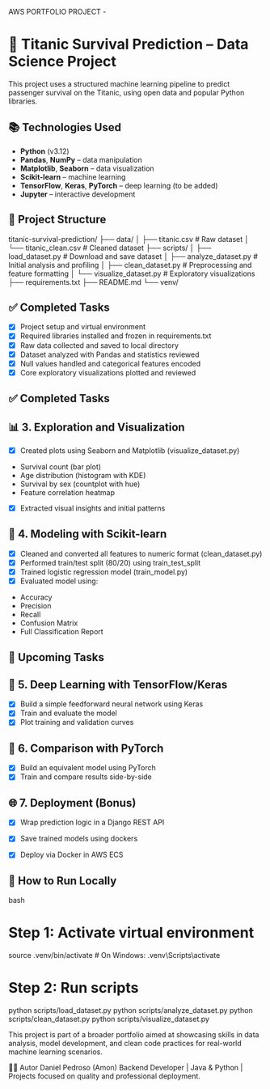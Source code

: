 AWS PORTFOLIO PROJECT -

# 🧠 Titanic Survival Prediction – Data Science Project

This project uses a structured machine learning pipeline to predict passenger survival on the Titanic, using open data and popular Python libraries.

## 📚 Technologies Used

- **Python** (v3.12)
- **Pandas**, **NumPy** – data manipulation
- **Matplotlib**, **Seaborn** – data visualization
- **Scikit-learn** – machine learning
- **TensorFlow**, **Keras**, **PyTorch** – deep learning (to be added)
- **Jupyter** – interactive development

## 📁 Project Structure

titanic-survival-prediction/
├── data/
│ ├── titanic.csv # Raw dataset
│ └── titanic_clean.csv # Cleaned dataset
├── scripts/
│ ├── load_dataset.py # Download and save dataset
│ ├── analyze_dataset.py # Initial analysis and profiling
│ ├── clean_dataset.py # Preprocessing and feature formatting
│ └── visualize_dataset.py # Exploratory visualizations
├── requirements.txt
├── README.md
└── venv/


## ✅ Completed Tasks

- [x] Project setup and virtual environment
- [x] Required libraries installed and frozen in requirements.txt
- [x] Raw data collected and saved to local directory
- [x] Dataset analyzed with Pandas and statistics reviewed
- [x] Null values handled and categorical features encoded
- [x] Core exploratory visualizations plotted and reviewed

## ✅ Completed Tasks

## 📊 3. Exploration and Visualization
- [x] Created plots using Seaborn and Matplotlib (visualize_dataset.py)
- Survival count (bar plot)
- Age distribution (histogram with KDE)
- Survival by sex (countplot with hue)
- Feature correlation heatmap
- [x] Extracted visual insights and initial patterns

## 🧠 4. Modeling with Scikit-learn
- [x] Cleaned and converted all features to numeric format (clean_dataset.py)
- [x] Performed train/test split (80/20) using train_test_split
- [x] Trained logistic regression model (train_model.py)
- [x] Evaluated model using:
- Accuracy
- Precision
- Recall
- Confusion Matrix
- Full Classification Report

## 🧪 Upcoming Tasks

## 🤖 5. Deep Learning with TensorFlow/Keras
- [x] Build a simple feedforward neural network using Keras
- [x] Train and evaluate the model
- [x] Plot training and validation curves

## 🔁 6. Comparison with PyTorch
- [x] Build an equivalent model using PyTorch
- [x] Train and compare results side-by-side

## 🌐 7. Deployment (Bonus)
- [x] Wrap prediction logic in a Django REST API
- [x] Save trained models using dockers
- [x] Deploy via Docker in AWS ECS



## 🧬 How to Run Locally

bash
# Step 1: Activate virtual environment
source .venv/bin/activate  # On Windows: .venv\Scripts\activate

# Step 2: Run scripts
python scripts/load_dataset.py
python scripts/analyze_dataset.py
python scripts/clean_dataset.py
python scripts/visualize_dataset.py

This project is part of a broader portfolio aimed at showcasing skills in data analysis, model development, and clean code practices for real-world machine learning scenarios.

👨‍💻 Autor
Daniel Pedroso (Amon)
Backend Developer | Java & Python | Projects focused on quality and professional deployment.